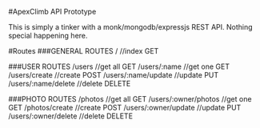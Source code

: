 #ApexClimb API Prototype

This is simply a tinker with a monk/mongodb/expressjs REST API. Nothing special happening here.

#Routes
###GENERAL ROUTES
/                          //index   GET

###USER ROUTES
/users                     //get all GET
/users/:name               //get one GET
/users/create              //create  POST
/users/:name/update        //update  PUT
/users/:name/delete        //delete  DELETE

###PHOTO ROUTES
/photos                    //get all GET
/users/:owner/photos       //get one GET
/photos/create             //create  POST
/users/:owner/update       //update  PUT
/users/:owner/delete       //delete  DELETE
